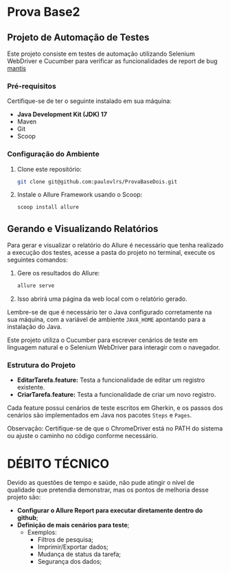 # Prova Base2

## Projeto de Automação de Testes

Este projeto consiste em testes de automação utilizando Selenium WebDriver e Cucumber para verificar as funcionalidades de report de bug [mantis](https://mantis-prova.base2.com.br/)

### Pré-requisitos

Certifique-se de ter o seguinte instalado em sua máquina:

- **Java Development Kit (JDK) 17**
- Maven
- Git
- Scoop

### Configuração do Ambiente

1. Clone este repositório:

	```bash
    git clone git@github.com:paulovlrs/ProvaBaseDois.git
	```


2. Instale o Allure Framework usando o Scoop:

    ```bash
    scoop install allure
    ```

## Gerando e Visualizando Relatórios

Para gerar e visualizar o relatório do Allure é necessário que tenha realizado a execução dos testes, acesse a pasta do projeto no terminal, execute os seguintes comandos:

1. Gere os resultados do Allure:

    ```bash
    allure serve
    ```

2. Isso abrirá uma página da web local com o relatório gerado.

Lembre-se de que é necessário ter o Java configurado corretamente na sua máquina, com a variável de ambiente `JAVA_HOME` apontando para a instalação do Java.

Este projeto utiliza o Cucumber para escrever cenários de teste em linguagem natural e o Selenium WebDriver para interagir com o navegador.

### Estrutura do Projeto

- **EditarTarefa.feature:** Testa a funcionalidade de editar um registro existente.
- **CriarTarefa.feature:** Testa a funcionalidade de criar um novo registro.

Cada feature possui cenários de teste escritos em Gherkin, e os passos dos cenários são implementados em Java nos pacotes `Steps` e `Pages`.

Observação: Certifique-se de que o ChromeDriver está no PATH do sistema ou ajuste o caminho no código conforme necessário.


# DÉBITO TÉCNICO
Devido as questões de tempo e saúde, não pude atingir o nível de qualidade que pretendia demonstrar, mas os pontos de melhoria desse projeto são:

- **Configurar o Allure Report para executar diretamente dentro do github**;
- **Definição de mais cenários para teste**;
	- Exemplos: 
		- Filtros de pesquisa;
		- Imprimir/Exportar dados;
		- Mudança de status da tarefa;
		- Segurança dos dados;
